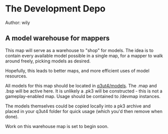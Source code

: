 The Development Depo
=====
Author: wily

A model warehouse for mappers
-----
This map will serve as a warehouse to "shop" for models. The idea is to contain every available model possible in a single map, for a mapper to walk around freely, picking models as desired.  

Hopefully, this leads to better maps, and more efficient uses of model resources.

All models for this map should be located in [q3ut4/models](../../q3ut4/models). The .map and .bsp will be active here. It is unlikely a .pk3 will be constructed - this is not a gameplay-enabled map. Usage should be contained to /devmap instances.

The models themselves could be copied locally into a pk3 archive and placed in your q3ut4 folder for quick usage (which you'd then remove when done).

Work on this warehouse map is set to begin soon.